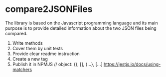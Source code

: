 # compare2JSONFiles

The library is based on the Javascript programming language and its main purpose is to provide detailed information
about the two JSON files being compared.

1. Write methods
2. Cover them by unit tests
3. Provide clear readme instruction
4. Create a new tag
5. Publish it in NPMJS // object: {}, [], {...}, [...] https://jestjs.io/docs/using-matchers
